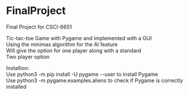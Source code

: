# FinalProject
Final Project for CSCI-6651

Tic-tac-toe Game with Pygame and implemented with a GUI <br />
Using the minimax algorithm for the AI feature <br />
Will give the option for one player along with a standard <br />
Two player option <br />

Installion: <br />
Use python3 -m pip install -U pygame --user to install Pygame <br />
Use python3 -m pygame.examples.aliens to check if Pygame is correctly installed <br />


